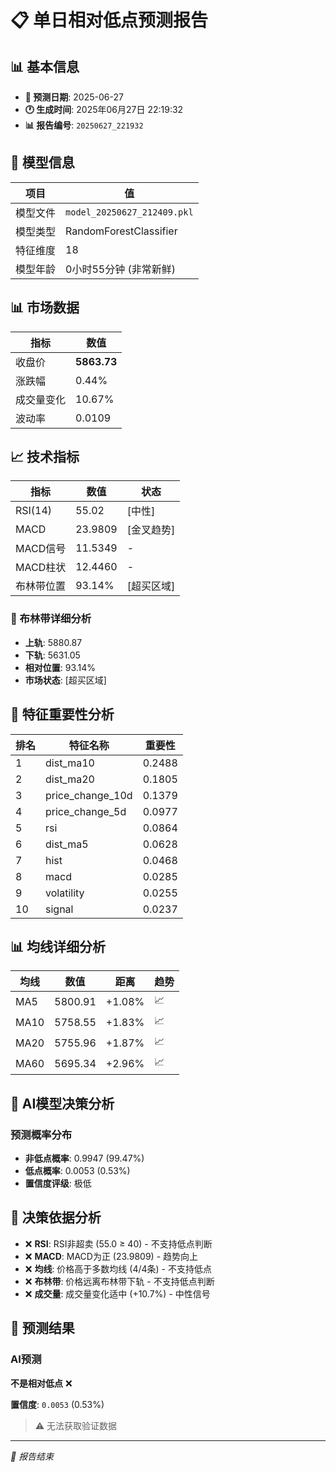 # 📋 单日相对低点预测报告

## 📊 基本信息

- **🎯 预测日期**: 2025-06-27
- **🕐 生成时间**: 2025年06月27日 22:19:32
- **📊 报告编号**: `20250627_221932`

## 🤖 模型信息

| 项目 | 值 |
| --- | --- |
| 模型文件 | `model_20250627_212409.pkl` |
| 模型类型 | RandomForestClassifier |
| 特征维度 | 18 |
| 模型年龄 | 0小时55分钟 (非常新鲜) |

## 📊 市场数据

| 指标 | 数值 |
| --- | --- |
| 收盘价 | **5863.73** |
| 涨跌幅 | 0.44% |
| 成交量变化 | 10.67% |
| 波动率 | 0.0109 |

## 📈 技术指标

| 指标 | 数值 | 状态 |
| --- | --- | --- |
| RSI(14) | 55.02 | [中性] |
| MACD | 23.9809 | [金叉趋势] |
| MACD信号 | 11.5349 | - |
| MACD柱状 | 12.4460 | - |
| 布林带位置 | 93.14% | [超买区域] |

### 📏 布林带详细分析

- **上轨**: 5880.87
- **下轨**: 5631.05
- **相对位置**: 93.14%
- **市场状态**: [超买区域]

## 🔬 特征重要性分析

| 排名 | 特征名称 | 重要性 |
| --- | --- | --- |
| 1 | dist_ma10 | 0.2488 |
| 2 | dist_ma20 | 0.1805 |
| 3 | price_change_10d | 0.1379 |
| 4 | price_change_5d | 0.0977 |
| 5 | rsi | 0.0864 |
| 6 | dist_ma5 | 0.0628 |
| 7 | hist | 0.0468 |
| 8 | macd | 0.0285 |
| 9 | volatility | 0.0255 |
| 10 | signal | 0.0237 |

## 📊 均线详细分析

| 均线 | 数值 | 距离 | 趋势 |
| --- | --- | --- | --- |
| MA5 | 5800.91 | +1.08% | 📈 |
| MA10 | 5758.55 | +1.83% | 📈 |
| MA20 | 5755.96 | +1.87% | 📈 |
| MA60 | 5695.34 | +2.96% | 📈 |

## 🤖 AI模型决策分析

### 预测概率分布
- **非低点概率**: 0.9947 (99.47%)
- **低点概率**: 0.0053 (0.53%)
- **置信度评级**: 极低

## 🧠 决策依据分析

- ❌ **RSI**: RSI非超卖 (55.0 ≥ 40) - 不支持低点判断
- ❌ **MACD**: MACD为正 (23.9809) - 趋势向上
- ❌ **均线**: 价格高于多数均线 (4/4条) - 不支持低点
- ❌ **布林带**: 价格远离布林带下轨 - 不支持低点判断
- ❌ **成交量**: 成交量变化适中 (+10.7%) - 中性信号

## 🎯 预测结果

### AI预测
**不是相对低点** ❌

**置信度**: `0.0053` (0.53%)

> ⚠️ 无法获取验证数据

---
*📝 报告结束*

